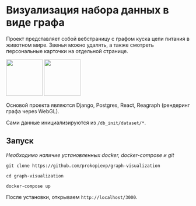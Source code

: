# Визуализация набора данных в виде графа

Проект представляет собой вебстраницу с графом куска цепи питания в животном мире. Звенья можно удалять, а также смотреть персональные карточки на отдельной странице.

<span>
<img height="100" src="https://github.com/prokopievp/graph-visualization/raw/main/readme_image/main.png"/>
<img height=100 src="https://github.com/prokopievp/graph-visualization/raw/main/readme_image/sec.png"/>
</span>

Основой проекта являются Django, Postgres, React, Reagraph (рендеринг графа через WebGL). 

Сами данные инициализируются из `/db_init/dataset/*`.

## Запуск

*Необходимо наличие установленных docker, docker-compose и git*
```
git clone https://github.com/prokopievp/graph-visualization

cd graph-visualization

docker-compose up
```

После установки, открываем `http://localhost/3000`.
